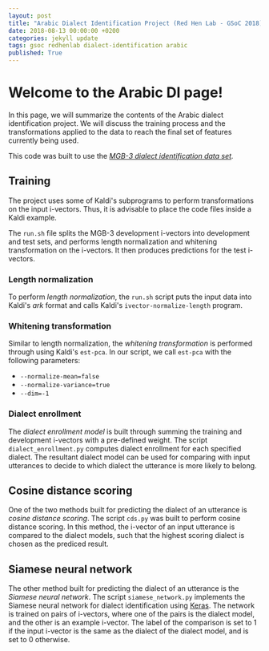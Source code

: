 ```yaml
---
layout: post
title: "Arabic Dialect Identification Project (Red Hen Lab - GSoC 2018)"
date: 2018-08-13 00:00:00 +0200
categories: jekyll update
tags: gsoc redhenlab dialect-identification arabic
published: True
---
```


# Welcome to the Arabic DI page!

In this page, we will summarize the contents of the Arabic dialect identification project. We will discuss the training process and the transformations applied to the data to reach the final set of features currently being used.

This code was built to use the *[MGB-3 dialect identification data set](https://github.com/qcri/dialectID).*

## Training

The project uses some of Kaldi's subprograms to perform transformations on the input i-vectors. Thus, it is advisable to place the code files inside a Kaldi example.

The `run.sh` file splits the MGB-3 development i-vectors into development and test sets, and performs length normalization and whitening transformation on the i-vectors. It then produces predictions for the test i-vectors.

### Length normalization

To perform *length normalization*, the `run.sh` script puts the input data into Kaldi's *ark* format and calls Kaldi's `ivector-normalize-length` program.

### Whitening transformation

Similar to length normalization, the *whitening transformation* is performed through using Kaldi's `est-pca`. In our script, we call `est-pca` with the following parameters:
- `--normalize-mean=false`
- `--normalize-variance=true`
- `--dim=-1`

### Dialect enrollment

The *dialect enrollment model* is built through summing the training and development i-vectors with a pre-defined weight. The script `dialect_enrollment.py` computes dialect enrollment for each specified dialect. The resultant dialect model can be used for comparing with input utterances to decide to which dialect the utterance is more likely to belong.

## Cosine distance scoring

One of the two methods built for predicting the dialect of an utterance is *cosine distance scoring*. The script `cds.py` was built to perform cosine distance scoring. In this method, the i-vector of an input utterance is compared to the dialect models, such that the highest scoring dialect is chosen as the prediced result.

## Siamese neural network

The other method built for predicting the dialect of an utterance is the *Siamese neural network*. The script `siamese_network.py` implements the Siamese neural network for dialect identification using [Keras](https://keras.io/). The network is trained on pairs of i-vectors, where one of the pairs is the dialect model, and the other is an example i-vector. The label of the comparison is set to 1 if the input i-vector is the same as the dialect of the dialect model, and is set to 0 otherwise.